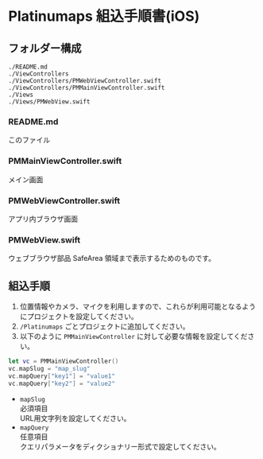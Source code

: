 # Platinumaps 組込手順書(iOS)

## フォルダー構成
```
./README.md
./ViewControllers
./ViewControllers/PMWebViewController.swift
./ViewControllers/PMMainViewController.swift
./Views
./Views/PMWebView.swift
```

### README.md
このファイル

### PMMainViewController.swift
メイン画面

### PMWebViewController.swift
アプリ内ブラウザ画面

### PMWebView.swift
ウェブブラウザ部品
SafeArea 領域まで表示するためのものです。

## 組込手順
1. 位置情報やカメラ、マイクを利用しますので、これらが利用可能となるようにプロジェクトを設定してください。
2. `/Platinumaps` ごとプロジェクトに追加してください。
3. 以下のように `PMMainViewController` に対して必要な情報を設定してください。

```swift
let vc = PMMainViewController()
vc.mapSlug = "map_slug"
vc.mapQuery["key1"] = "value1"
vc.mapQuery["key2"] = "value2"
```

  * `mapSlug`  
    必須項目  
    URL用文字列を設定してください。
  * `mapQuery`  
    任意項目  
    クエリパラメータをディクショナリー形式で設定してください。
